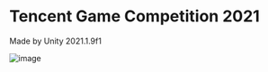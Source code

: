 # Tencent Game Competition 2021

Made by Unity 2021.1.9f1

![image](https://user-images.githubusercontent.com/26337901/157557301-930fb0a3-c51a-41c1-823f-7d4ae9e217e6.png)




